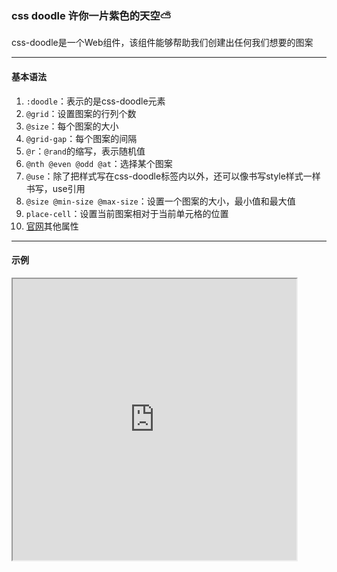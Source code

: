 ### css doodle 许你一片紫色的天空⛅

css-doodle是一个Web组件，该组件能够帮助我们创建出任何我们想要的图案

---

#### 基本语法
1. `:doodle`：表示的是css-doodle元素
2. `@grid`：设置图案的行列个数
3. `@size`：每个图案的大小
4. `@grid-gap`：每个图案的间隔
5. `@r`：`@rand`的缩写，表示随机值
6. `@nth @even @odd @at`：选择某个图案
7. `@use`：除了把样式写在css-doodle标签内以外，还可以像书写style样式一样书写，use引用
8. `@size @min-size @max-size`：设置一个图案的大小，最小值和最大值
9. `place-cell`：设置当前图案相对于当前单元格的位置
10. [官网](https://css-doodle.com/)其他属性

---

#### 示例
<iframe width="90%" height="450" allowfullscreen="allowfullscreen" src="https://codepen.io/superwtt/embed/NWRrBOB?height=450&theme-id=default&default-tab=result"></iframe>